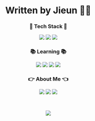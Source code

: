 <div align="center"><h1>Written by Jieun ✍🏼</h1></div>


<div align="center">

  <h3>🌱 Tech Stack 🌱</h3>
  <img src="https://img.shields.io/badge/HTML5-E34F26?style=flat&logo=HTML5&logoColor=white" />
  <img src="https://img.shields.io/badge/CSS3-1572B6?style=flat&logo=CSS3&logoColor=white" />
  <img src="https://img.shields.io/badge/JavaScript-F7DF1E?style=flat&logo=JavaScript&logoColor=black" />
  <br/>
  
  
  <h3>📚 Learning 📚</h3>
  <img src="https://img.shields.io/badge/TypeScript-3178C6?style=flat&logo=TypeScript&logoColor=white" />
  <img src="https://img.shields.io/badge/node.js-339933?style=flat&logo=node.js&logoColor=white" />
  <img src="https://img.shields.io/badge/mongodb-47A248?style=flat&logo=mongodb&logoColor=white" />
  <img src="https://img.shields.io/badge/react-61DAFB?style=flat&logo=react&logoColor=black" />
  
  <br/>
  <h3>👉 About Me 👈</h3>
<!--   <a href="https://jisilver-k.tistory.com/" target="_blank"><img src="https://img.shields.io/badge/Tistory-000000?style=flat&logo=Tistory&logoColor=white" /></a> -->
  <a href="https://jisilver-k.tistory.com/"><img src="https://hits.seeyoufarm.com/api/count/incr/badge.svg?url=https%3A%2F%2Fjisilver-k.tistory.com&count_bg=%23000000&title_bg=%23FF5A4A&icon=blogger.svg&icon_color=%23FFFFFF&title=Tistory&edge_flat=false"/></a>
<!--   <a href="#"><img src="https://img.shields.io/badge/Notion-000000?style=flat&logo=Notion&logoColor=white" /></a> -->
  <a href="https://www.instagram.com/jisilver.k/" target="_blank"><img src="https://img.shields.io/badge/Instagram-E4405F?style=flat&logo=Instagram&logoColor=white" /></a>
  <a href="mailto:jisilver.kim@gmail.com"><img src="https://img.shields.io/badge/Gmail-EA4335?style=flat&logo=Gmail&logoColor=white" /></a>
  
  <br/><br/>
  <img src="https://github-readme-stats.vercel.app/api/top-langs/?username=ji-silver&layout=compact">
</div>



